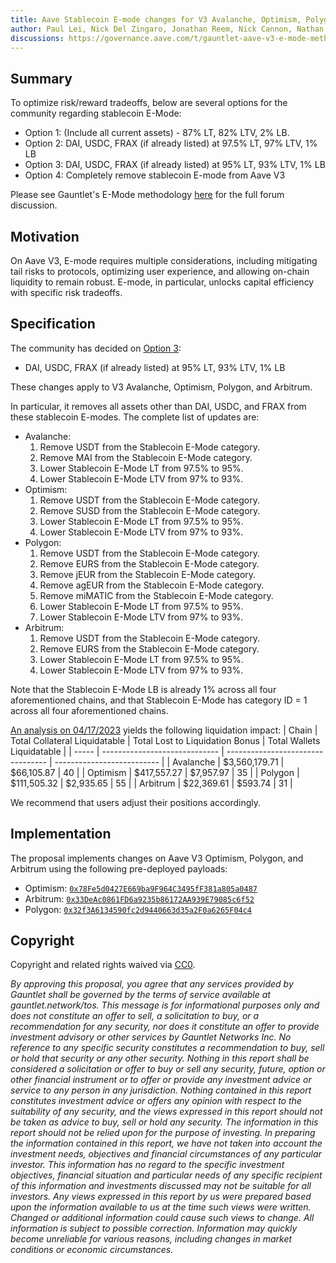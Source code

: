```yaml
---
title: Aave Stablecoin E-mode changes for V3 Avalanche, Optimism, Polygon, and Arbitrum
author: Paul Lei, Nick Del Zingaro, Jonathan Reem, Nick Cannon, Nathan Lord, Watson Fu, Walter Li, Sarah Chen
discussions: https://governance.aave.com/t/gauntlet-aave-v3-e-mode-methodology/12278
---
```


## Summary

To optimize risk/reward tradeoffs, below are several options for the community regarding stablecoin E-Mode:
- Option 1: (Include all current assets) - 87% LT, 82% LTV, 2% LB.
- Option 2: DAI, USDC, FRAX (if already listed) at 97.5% LT, 97% LTV, 1% LB
- Option 3: DAI, USDC, FRAX (if already listed) at 95% LT, 93% LTV, 1% LB
- Option 4: Completely remove stablecoin E-mode from Aave V3

Please see Gauntlet's E-Mode methodology [here](https://governance.aave.com/t/gauntlet-aave-v3-e-mode-methodology/12278) for the full forum discussion.


## Motivation

On Aave V3, E-mode requires multiple considerations, including mitigating tail risks to protocols, optimizing user experience, and allowing on-chain liquidity to remain robust. E-mode, in particular, unlocks capital efficiency with specific risk tradeoffs.


## Specification

The community has decided on [Option 3](https://snapshot.org/#/aave.eth/proposal/0x84deca82139320b2570f04211b249e37b8a7602b4a0ed70e6fa772c9f6e94550):
* DAI, USDC, FRAX (if already listed) at 95% LT, 93% LTV, 1% LB

These changes apply to V3 Avalanche, Optimism, Polygon, and Arbitrum.

In particular, it removes all assets other than DAI, USDC, and FRAX from these stablecoin E-modes. The complete list of updates are:
- Avalanche:
    1. Remove USDT from the Stablecoin E-Mode category.
    2. Remove MAI from the Stablecoin E-Mode category.
    3. Lower Stablecoin E-Mode LT from 97.5% to 95%.
    4. Lower Stablecoin E-Mode LTV from 97% to 93%.
- Optimism:
    1. Remove USDT from the Stablecoin E-Mode category.
    2. Remove SUSD from the Stablecoin E-Mode category.
    3. Lower Stablecoin E-Mode LT from 97.5% to 95%.
    4. Lower Stablecoin E-Mode LTV from 97% to 93%.
- Polygon:
    1. Remove USDT from the Stablecoin E-Mode category.
    2. Remove EURS from the Stablecoin E-Mode category.
    3. Remove jEUR from the Stablecoin E-Mode category.
    4. Remove agEUR from the Stablecoin E-Mode category.
    5. Remove miMATIC from the Stablecoin E-Mode category.
    6. Lower Stablecoin E-Mode LT from 97.5% to 95%.
    7. Lower Stablecoin E-Mode LTV from 97% to 93%.
- Arbitrum:
    1. Remove USDT from the Stablecoin E-Mode category.
    2. Remove EURS from the Stablecoin E-Mode category.
    3. Lower Stablecoin E-Mode LT from 97.5% to 95%.
    4. Lower Stablecoin E-Mode LTV from 97% to 93%.

Note that the Stablecoin E-Mode LB is already 1% across all four aforementioned chains, and that Stablecoin E-Mode has category ID = 1 across all four aforementioned chains.

[An analysis on 04/17/2023](https://docs.google.com/spreadsheets/d/1KMNr9vY6DeL7HmmNpmGPU04RPgxkpy3COI19uZXpVTw/edit?usp=sharing) yields the following liquidation impact:
| Chain | Total Collateral Liquidatable | Total Lost to Liquidation Bonus | Total Wallets Liquidatable |
| ----- | ----------------------------- | --------------------------------- | -------------------------- |
| Avalanche | $3,560,179.71 | $66,105.87 | 40 |
| Optimism | $417,557.27 | $7,957.97 | 35 |
| Polygon | $111,505.32 | $2,935.65 | 55 |
| Arbitrum | $22,369.61 | $593.74 | 31 |

We recommend that users adjust their positions accordingly.

## Implementation

The proposal implements changes on Aave V3 Optimism, Polygon, and Arbitrum using the following pre-deployed payloads:
  - Optimism: [`0x78Fe5d0427E669ba9F964C3495fF381a805a0487`](https://optimistic.etherscan.io/address/0x78Fe5d0427E669ba9F964C3495fF381a805a0487)
  - Arbitrum: [`0x33DeAc0861FD6a9235b86172AA939E79085c6f52`](https://arbiscan.io/address/0x33DeAc0861FD6a9235b86172AA939E79085c6f52)
  - Polygon: [`0x32f3A6134590fc2d9440663d35a2F0a6265F04c4`](https://polygonscan.com/address/0x32f3A6134590fc2d9440663d35a2F0a6265F04c4)


## Copyright

Copyright and related rights waived via [CC0](https://creativecommons.org/publicdomain/zero/1.0/).

*By approving this proposal, you agree that any services provided by Gauntlet shall be governed by the terms of service available at gauntlet.network/tos. This message is for informational purposes only and does not constitute an offer to sell, a solicitation to buy, or a recommendation for any security, nor does it constitute an offer to provide investment advisory or other services by Gauntlet Networks Inc. No reference to any specific security constitutes a recommendation to buy, sell or hold that security or any other security. Nothing in this report shall be considered a solicitation or offer to buy or sell any security, future, option or other financial instrument or to offer or provide any investment advice or service to any person in any jurisdiction. Nothing contained in this report constitutes investment advice or offers any opinion with respect to the suitability of any security, and the views expressed in this report should not be taken as advice to buy, sell or hold any security. The information in this report should not be relied upon for the purpose of investing. In preparing the information contained in this report, we have not taken into account the investment needs, objectives and financial circumstances of any particular investor. This information has no regard to the specific investment objectives, financial situation and particular needs of any specific recipient of this information and investments discussed may not be suitable for all investors. Any views expressed in this report by us were prepared based upon the information available to us at the time such views were written. Changed or additional information could cause such views to change. All information is subject to possible correction. Information may quickly become unreliable for various reasons, including changes in market conditions or economic circumstances.*

